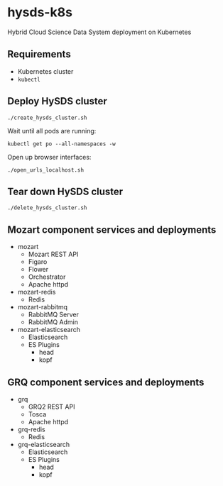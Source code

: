 # hysds-k8s
Hybrid Cloud Science Data System deployment on Kubernetes

## Requirements
- Kubernetes cluster
- `kubectl`

## Deploy HySDS cluster
```
./create_hysds_cluster.sh
```
Wait until all pods are running:
```
kubectl get po --all-namespaces -w
```
Open up browser interfaces:
```
./open_urls_localhost.sh
```

## Tear down HySDS cluster
```
./delete_hysds_cluster.sh
```

## Mozart component services and deployments

- mozart
  - Mozart REST API
  - Figaro
  - Flower
  - Orchestrator
  - Apache httpd
- mozart-redis
  - Redis
- mozart-rabbitmq
  - RabbitMQ Server
  - RabbitMQ Admin
- mozart-elasticsearch
  - Elasticsearch
  - ES Plugins
    - head
    - kopf

## GRQ component services and deployments

- grq
  - GRQ2 REST API
  - Tosca
  - Apache httpd
- grq-redis
  - Redis
- grq-elasticsearch
  - Elasticsearch
  - ES Plugins
    - head
    - kopf
